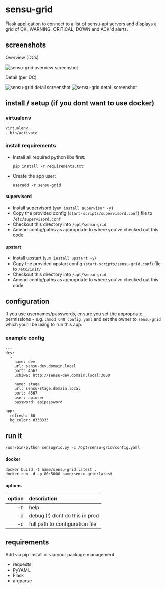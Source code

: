 # sensu-grid

Flask application to connect to a list of sensu-api servers and displays a grid of OK, WARNING, CRITICAL, DOWN and ACK'd alerts.

## screenshots

Overview (DCs)

![sensu-grid overview screenshot](https://raw.githubusercontent.com/alex-leonhardt/sensu-grid/master/screenshots/screenshot_sensu-grid.png)

Detail (per DC)

![sensu-grid detail screenshot](https://raw.githubusercontent.com/alex-leonhardt/sensu-grid/master/screenshots/sensu-grid_detail.png)
![sensu-grid detail screenshot](https://raw.githubusercontent.com/alex-leonhardt/sensu-grid/master/screenshots/sensu-grid_detaiL-2.png)


## install / setup (if you dont want to use docker)

### virtualenv

```
virtualenv .
. bin/activate
```

### install requirements

- Install all required python libs first:

  ```
  pip install -r requirements.txt
  ```

- Create the app user:

  ```
  useradd -r sensu-grid
  ```

#### supervisord

- Install supervisord (```yum install supervisor -y```)
- Copy the provided config (```start-scripts/supervisord.conf```) file to ```/etc/supervisord.conf```
- Checkout this directory into ```/opt/sensu-grid```
- Amend config/paths as appropriate to where you've checked out this code

#### upstart

- Install upstart (```yum install upstart -y```)
- Copy the provided upstart config (```start-scripts/sensu-grid.conf```) file to ```/etc/init/```
- Checkout this directory into ```/opt/sensu-grid```
- Amend config/paths as appropriate to where you've checked out this code

## configuration

If you use usernames/passwords, ensure you set the appropriate permissions - e.g. ```chmod 640 config.yaml``` and set the owner to ```sensu-grid``` which you'll be using to run this app.

### example config
```
---
dcs:
  -
    name: dev
    url: sensu-dev.domain.local
    port: 4567
    uchiwa: http://sensu-dev.domain.local:3000
  -
    name: stage
    url: sensu-stage.domain.local
    port: 4567
    user: apiuser
    password: apipassword
    
app:
  refresh: 60
  bg_color: #333333
```

## run it

```
/usr/bin/python sensugrid.py -c /opt/sensu-grid/config.yaml
```

#### docker

```
docker build -t name/sensu-grid:latest .
docker run -d -p 80:5000 name/sensu-grid:latest
```

#### options

| option | description                     |
|-------:|:--------------------------------|
| -h     | help                            |
| -d     | debug (!) dont do this in prod  |
| -c     | full path to configuration file |

## requirements

Add via pip install or via your package management

- requests
- PyYAML
- Flask
- argparse
